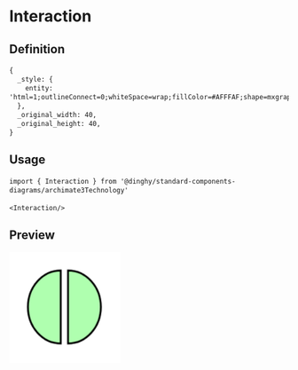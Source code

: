 # Interaction

## Definition

```
{
  _style: { 
    entity: 'html=1;outlineConnect=0;whiteSpace=wrap;fillColor=#AFFFAF;shape=mxgraph.archimate3.interaction;',
  },
  _original_width: 40,
  _original_height: 40,
}
```

## Usage

```
import { Interaction } from '@dinghy/standard-components-diagrams/archimate3Technology'

<Interaction/>
```

## Preview

<img src="./interaction.png" width="200"/>
